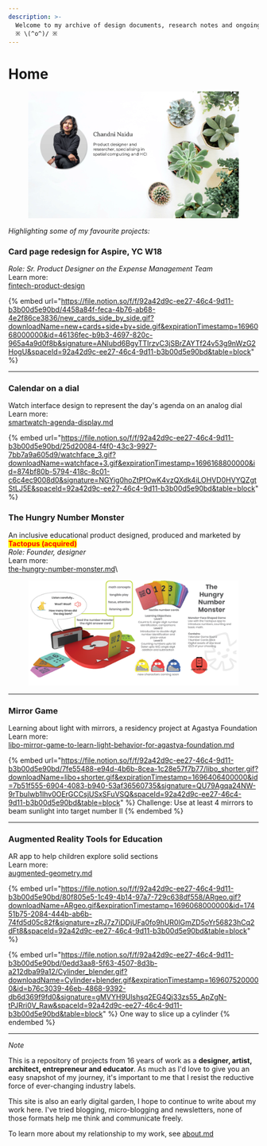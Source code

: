 ```yaml
---
description: >-
  Welcome to my archive of design documents, research notes and ongoing quests 
  ※ \(^o^)/ ※
---
```


# Home

<figure><img src=".gitbook/assets/image (174).png" alt=""><figcaption></figcaption></figure>

_Highlighting some of my favourite projects:_

### Card page redesign for Aspire, YC W18

_Role: Sr. Product Designer on the Expense Management Team_\
Learn more:\
[fintech-product-design](design-pages/product-design/fintech-product-design/ "mention")

{% embed url="https://file.notion.so/f/f/92a42d9c-ee27-46c4-9d11-b3b00d5e90bd/4458a84f-feca-4b76-ab68-4e2f86ce3836/new_cards_side_by_side.gif?downloadName=new+cards+side+by+side.gif&expirationTimestamp=1696068000000&id=46136fec-b9b3-4697-820c-965a4a9d0f8b&signature=ANIubd6BgyTTIrzvC3jSBrZAYTf24v53g9nWzG2HogU&spaceId=92a42d9c-ee27-46c4-9d11-b3b00d5e90bd&table=block" %}

***

### Calendar on a dial

Watch interface design to represent the day's agenda on an analog dial\
Learn more:\
&#x20;[smartwatch-agenda-display.md](design-pages/product-design/smartwatch-agenda-display.md "mention")

{% embed url="https://file.notion.so/f/f/92a42d9c-ee27-46c4-9d11-b3b00d5e90bd/25d20084-f4f0-43c3-9927-7bb7a9a605d9/watchface_3.gif?downloadName=watchface+3.gif&expirationTimestamp=1696168800000&id=874bf80b-5794-418c-8c01-c6c4ec9008d0&signature=NGYig0hoZtPfOwK4vzQXdk4iLOHVD0HVYQZgtStLJ5E&spaceId=92a42d9c-ee27-46c4-9d11-b3b00d5e90bd&table=block" %}

### The Hungry Number Monster&#x20;

An inclusive educational product designed, produced and marketed by <mark style="color:red;">**Tactopus (acquired)**</mark>\
_Role: Founder, designer_\
Learn more:\
[the-hungry-number-monster.md](design-pages/spatial-interaction-design/tactopus-inclusive-learning-with-mr/the-hungry-number-monster.md "mention")\


<figure><img src=".gitbook/assets/ch_1.jpg" alt=""><figcaption></figcaption></figure>

***

### Mirror Game

Learning about light with mirrors, a residency project at Agastya Foundation\
Learn more: \
[libo-mirror-game-to-learn-light-behavior-for-agastya-foundation.md](design-pages/game-design/libo-mirror-game-to-learn-light-behavior-for-agastya-foundation.md "mention")

{% embed url="https://file.notion.so/f/f/92a42d9c-ee27-46c4-9d11-b3b00d5e90bd/7fe55488-e94d-4b6b-8cea-1c28e57f7b77/libo_shorter.gif?downloadName=libo+shorter.gif&expirationTimestamp=1696406400000&id=7b51f555-6904-4083-b940-53af36560735&signature=QU79Agqa24NW-9rTbuIwb1lhv0OErGCCsjUSxSFuVSQ&spaceId=92a42d9c-ee27-46c4-9d11-b3b00d5e90bd&table=block" %}
Challenge: Use at least 4 mirrors to beam sunlight into target number II
{% endembed %}

***

### Augmented Reality Tools for Education

AR app to help children explore solid sections \
Learn more:\
&#x20;[augmented-geometry.md](design-pages/spatial-interaction-design/augmented-geometry.md "mention")

{% embed url="https://file.notion.so/f/f/92a42d9c-ee27-46c4-9d11-b3b00d5e90bd/80f805e5-1c49-4b14-97a7-729c638df558/ARgeo.gif?downloadName=ARgeo.gif&expirationTimestamp=1696068000000&id=17451b75-2084-444b-ab6b-74fd5d05c82f&signature=zRJ7z7iDDjUFa0fo9hUR0lGmZD5oYr56823hCq2dFt8&spaceId=92a42d9c-ee27-46c4-9d11-b3b00d5e90bd&table=block" %}

{% embed url="https://file.notion.so/f/f/92a42d9c-ee27-46c4-9d11-b3b00d5e90bd/0edd3aa8-5f63-4507-8d3b-a212dba99a12/Cylinder_blender.gif?downloadName=Cylinder+blender.gif&expirationTimestamp=1696075200000&id=b76c3039-46eb-4868-9392-db6d369f9fd0&signature=gMVYH9Ulshsq2EG4Qj33zs55_ApZgN-tPJRri0V_Raw&spaceId=92a42d9c-ee27-46c4-9d11-b3b00d5e90bd&table=block" %}
One way to slice up a cylinder
{% endembed %}

***

_Note_

This is a repository of projects from 16 years of work as a **designer, artist, architect, entrepreneur and educator**. As much as I'd love to give you an easy snapshot of my journey, it's important to me that I resist the reductive force of ever-changing industry labels.

This site is also an early digital garden, I hope to continue to write about my work here. I've tried blogging, micro-blogging and newsletters, none of those formats help me think and communicate freely.&#x20;

To learn more about my relationship to my work, see [about.md](about.md "mention")
